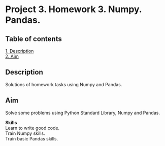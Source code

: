 # Project 3. Homework 3. Numpy. Pandas.

## Table of contents
[1. Description](https://github.com/ekaterinatao/Tutorial_projects/tree/main/project_3#description)  
[2. Aim](https://github.com/ekaterinatao/Tutorial_projects/tree/main/project_3#aim)

## Description
Solutions of homework tasks using Numpy and Pandas.

## Aim
Solve some problems using Python Standard Library, Numpy and Pandas.

**Skills**  
Learn to write good code.  
Train Numpy skills.  
Train basic Pandas skills.  